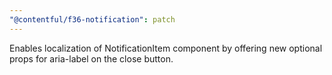 ```yaml
---
"@contentful/f36-notification": patch
---
```


Enables localization of NotificationItem component by offering new optional props for aria-label on the close button.
